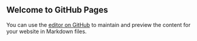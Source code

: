 ## Welcome to GitHub Pages

You can use the [editor on GitHub](https://github.com/sr0927/yuanlixin-test/edit/gh-pages/index.md) to maintain and preview the content for your website in Markdown files.
